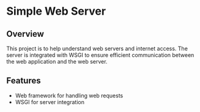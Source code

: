 # Simple Web Server

## Overview

This project is to help understand web servers and internet access. The server is integrated with WSGI to ensure efficient communication between the web application and the web server.

## Features

- Web framework for handling web requests
- WSGI for server integration
